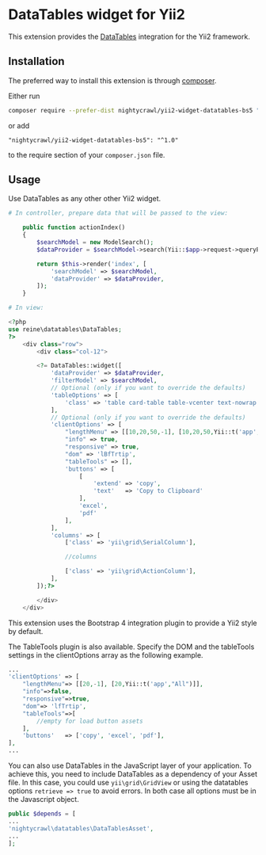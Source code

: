 DataTables widget for Yii2
===========================
This extension provides the [DataTables](https://github.com/DataTables/DataTables) integration for the Yii2 framework.


Installation
------------

The preferred way to install this extension is through [composer](http://getcomposer.org/download/).

Either run

```bash
composer require --prefer-dist nightycrawl/yii2-widget-datatables-bs5 "^1.0"
```

or add

```
"nightycrawl/yii2-widget-datatables-bs5": "^1.0"
```

to the require section of your `composer.json` file.

Usage
-----
Use DataTables as any other other Yii2 widget.

```php
# In controller, prepare data that will be passed to the view:

    public function actionIndex()
    {
        $searchModel = new ModelSearch();
        $dataProvider = $searchModel->search(Yii::$app->request->queryParams, $this->_pageSize);

        return $this->render('index', [
            'searchModel' => $searchModel,
            'dataProvider' => $dataProvider,
        ]);
    }

# In view:

<?php
use reine\datatables\DataTables;
?>
    <div class="row">
        <div class="col-12">

        <?= DataTables::widget([
            'dataProvider' => $dataProvider,
            'filterModel' => $searchModel,
            // Optional (only if you want to override the defaults)
            'tableOptions' => [
                'class' => 'table card-table table-vcenter text-nowrap datatable',
            ],
            // Optional (only if you want to override the defaults)
            'clientOptions' => [
                "lengthMenu" => [[10,20,50,-1], [10,20,50,Yii::t('app',"All")]],
                "info" => true,
                "responsive" => true, 
                "dom" => 'lBfTrtip',
                "tableTools" => [],
                'buttons' => [
                    [
                        'extend' => 'copy',
                        'text'   => 'Copy to Clipboard'
                    ],
                    'excel',
                    'pdf'
                ],
            ],
            'columns' => [
                ['class' => 'yii\grid\SerialColumn'],

                //columns

                ['class' => 'yii\grid\ActionColumn'],
            ],
        ]);?>

        </div>
    </div>
```
This extension uses the Bootstrap 4 integration plugin to provide a Yii2 style by default.

The TableTools plugin is also available. Specify the DOM and the tableTools settings in the clientOptions array as the following example.

```php
...
'clientOptions' => [
    "lengthMenu"=> [[20,-1], [20,Yii::t('app',"All")]],
    "info"=>false,
    "responsive"=>true, 
    "dom"=> 'lfTrtip',
    "tableTools"=>[
        //empty for load button assets
    ],
    'buttons'   => ['copy', 'excel', 'pdf'],
],
...
```

You can also use DataTables in the JavaScript layer of your application. To achieve this, you need to include DataTables as a dependency of your Asset file. In this case, you could use `yii\grid\GridView` or using the datatables options `retrieve => true` to avoid errors. In both case all options must be in the Javascript object.

```php
public $depends = [
...
'nightycrawl\datatables\DataTablesAsset',
...
];
```
